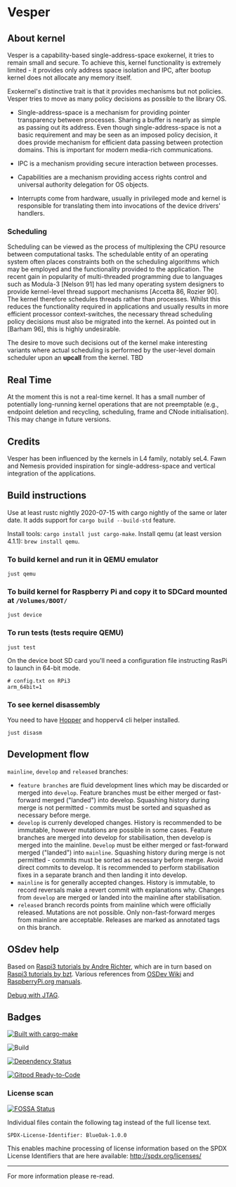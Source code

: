 # Vesper

## About kernel

Vesper is a capability-based single-address-space exokernel, it tries to remain small and secure. To achieve this, kernel functionality is extremely limited - it provides only address space isolation and IPC, after bootup kernel does not allocate any memory itself.

Exokernel's distinctive trait is that it provides mechanisms but not policies. Vesper tries to move as many policy decisions as possible to the library OS.

* Single-address-space is a mechanism for providing pointer transparency between processes. Sharing a buffer is nearly as simple as passing out its address. Even though single-address-space is not a basic requirement and may be seen as an imposed policy decision, it does provide mechanism for efficient data passing between protection domains. This is important for modern media-rich communications.

* IPC is a mechanism providing secure interaction between processes.

* Capabilities are a mechanism providing access rights control and universal authority delegation for OS objects.

* Interrupts come from hardware, usually in privileged mode and kernel is responsible for translating them into invocations of the device drivers' handlers.

### Scheduling

Scheduling can be viewed as the process of multiplexing the CPU resource between computational tasks. The schedulable entity of an operating system often places constraints both on the scheduling algorithms which may be employed and the functionality provided to the application. The recent gain in popularity of multi-threaded programming due to languages such as Modula-3 [Nelson 91] has led many operating system designers to provide kernel-level thread support mechanisms [Accetta 86, Rozier 90]. The kernel therefore schedules threads rather than processes. Whilst this reduces the functionality required in applications and usually results in more efficient processor context-switches, the necessary thread scheduling policy decisions must also be migrated into the kernel. As pointed out in [Barham 96], this is highly undesirable.

The desire to move such decisions out of the kernel make interesting variants where actual scheduling is performed by the user-level domain scheduler upon an **upcall** from the kernel. TBD

## Real Time

At the moment this is not a real-time kernel. It has a small number of potentially long-running kernel operations that are not preemptable (e.g., endpoint deletion and recycling, scheduling, frame and CNode initialisation). This may change in future versions.

## Credits

Vesper has been influenced by the kernels in L4 family, notably seL4. Fawn and Nemesis provided inspiration for single-address-space and vertical integration of the applications.

## Build instructions

Use at least rustc nightly 2020-07-15 with cargo nightly of the same or later date. It adds support for `cargo build --build-std` feature.

Install tools: `cargo install just cargo-make`.
Install qemu (at least version 4.1.1): `brew install qemu`.

### To build kernel and run it in QEMU emulator

```
just qemu
```

### To build kernel for Raspberry Pi and copy it to SDCard mounted at `/Volumes/BOOT/`

```
just device
```

### To run tests (tests require QEMU)

```
just test
```

On the device boot SD card you'll need a configuration file instructing RasPi to launch in 64-bit mode.

```
# config.txt on RPi3
arm_64bit=1
```

### To see kernel disassembly

You need to have [Hopper](https://hopperapp.com) and hopperv4 cli helper installed.

```
just disasm
```

## Development flow

`mainline`, `develop` and `released` branches:

- `feature branches` are fluid development lines which may be discarded or merged into `develop`. Feature branches must be either merged or fast-forward merged ("landed") into develop. Squashing history during merge is not permitted - commits must be sorted and squashed as necessary before merge.
- `develop` is currenly developed changes. History is recommended to be immutable, however mutations are possible in some cases. Feature branches are merged into develop for stabilisation, then develop is merged into the mainline. `Develop` must be either merged or fast-forward merged ("landed") into `mainline`. Squashing history during merge is not permitted - commits must be sorted as necessary before merge. Avoid direct commits to develop. It is recommended to perform stabilisation fixes in a separate branch and then landing it into develop.
- `mainline` is for generally accepted changes. History is immutable, to record reversals make a revert commit with explanations why. Changes from `develop` are merged or landed into the mainline after stabilisation.
- `released` branch records points from mainline which were officially released. Mutations are not possible. Only non-fast-forward merges from mainline are acceptable. Releases are marked as annotated tags on this branch.

## OSdev help

Based on [Raspi3 tutorials by Andre Richter](https://github.com/rust-embedded/rust-raspi3-tutorial/blob/master/05_uart0/src/uart.rs),
which are in turn based on [Raspi3 tutorials by bzt](https://github.com/bztsrc/raspi3-tutorial/).
Various references from [OSDev Wiki](https://wiki.osdev.org/Raspberry_Pi_Bare_Bones) and [RaspberryPi.org manuals](https://www.raspberrypi.org/app/uploads/2012/02/BCM2835-ARM-Peripherals.pdf).

[Debug with JTAG](doc/rpi3_jtag.md).

## Badges

[![Built with cargo-make](https://sagiegurari.github.io/cargo-make/assets/badges/cargo-make.svg)](https://sagiegurari.github.io/cargo-make)

![Build](https://github.com/metta-systems/vesper/workflows/Build/badge.svg)

[![Dependency Status](https://deps.rs/repo/github/metta-systems/vesper/status.svg)](https://deps.rs/repo/github/metta-systems/vesper)

[![Gitpod Ready-to-Code](https://img.shields.io/badge/Gitpod-Ready--to--Code-blue?logo=gitpod)](https://gitpod.io/#https://github.com/metta-systems/vesper)

### License scan

[![FOSSA Status](https://app.fossa.com/api/projects/git%2Bgithub.com%2Fmetta-systems%2Fvesper.svg?type=large)](https://app.fossa.com/projects/git%2Bgithub.com%2Fmetta-systems%2Fvesper?ref=badge_large)

Individual files contain the following tag instead of the full license text.

    SPDX-License-Identifier: BlueOak-1.0.0

This enables machine processing of license information based on the SPDX
License Identifiers that are here available: http://spdx.org/licenses/

----

For more information please re-read.
